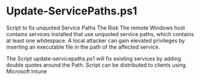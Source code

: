 # Update-ServicePaths.ps1
 Script to fix unquoted Service Paths
 The Risk
 The remote Windows host contains services installed that use unquoted service paths, which contains at least one whitespace. A local attacker can gain elevated privileges by inserting an executable file in the path of the affected service.

 The Script update-servicepaths.ps1 will fix existing services by adding double quotes around the Path. Script can be distributed to clients using Microsoft Intune